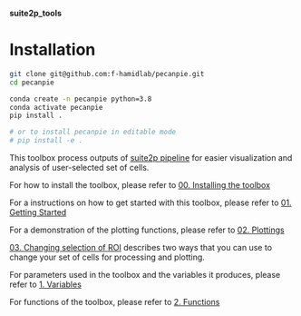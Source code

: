 **suite2p_tools** <br>

# Installation

```bash
git clone git@github.com:f-hamidlab/pecanpie.git
cd pecanpie

conda create -n pecanpie python=3.8
conda activate pecanpie
pip install .

# or to install pecanpie in editable mode
# pip install -e . 
```
This toolbox process outputs of [suite2p pipeline](https://suite2p.readthedocs.io/en/latest/index.html) for easier visualization and analysis of user-selected set of cells.<br>

For how to install the toolbox, please refer to [00. Installing the toolbox](https://github.com/f-hamidlab/suite2ptools/wiki/00.-Installing-the-toolbox)

For a instructions on how to get started with this toolbox, please refer to [01. Getting Started](https://github.com/f-hamidlab/suite2ptools/wiki/01.-Getting-Started)<br>

For a demonstration of the plotting functions, please refer to [02. Plottings](https://github.com/f-hamidlab/suite2ptools/wiki/02.-Plottings)

[03. Changing selection of ROI](https://github.com/f-hamidlab/suite2ptools/wiki/03.-Changing--selection-of-ROI) describes two ways that you can use to change your set of cells for processing and plotting.

For parameters used in the toolbox and the variables it produces, please refer to [1. Variables](https://github.com/f-hamidlab/suite2ptools/wiki/1.-Variables)<br>

For functions of the toolbox, please refer to [2. Functions](https://github.com/f-hamidlab/suite2ptools/wiki/2.-Functions)<br>

